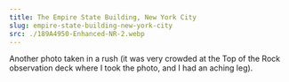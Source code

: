 ```yaml
---
title: The Empire State Building, New York City
slug: empire-state-building-new-york-city
src: ./189A4950-Enhanced-NR-2.webp
---
```


Another photo taken in a rush (it was very crowded at the Top of the Rock
observation deck where I took the photo, and I had an aching leg).
